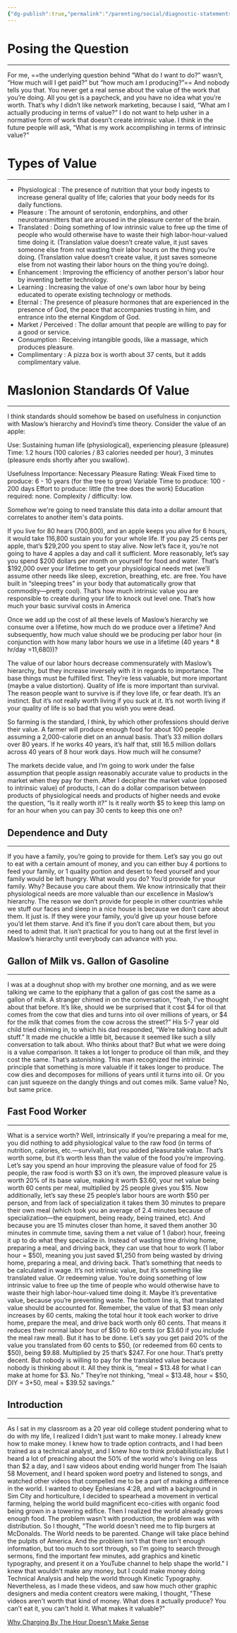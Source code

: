 ```yaml
---
{"dg-publish":true,"permalink":"/parenting/social/diagnostic-statements/value-of-labor-hours/","tags":["goals","laborhours"],"created":"Dec 9, 2018, 8:31 PM","updated":""}
---
```



# Posing the Question
---
For me, ==the underlying question behind “What do I want to do?” wasn’t, “How much will I get paid?” but “how much am I producing?”== And nobody tells you that. You never get a real sense about the value of the work that you’re doing. All you get is a paycheck, and you have no idea what you’re worth. That’s why I didn’t like network marketing, because I said, “What am I actually producing in terms of value?” I do not want to help usher in a normative form of work that doesn’t create intrinsic value. I think in the future people will ask, “What is my work accomplishing in terms of intrinsic value?”

# Types of Value
---
- Physiological : The presence of nutrition that your body ingests to increase general quality of life; calories that your body needs for its daily functions.
- Pleasure : The amount of serotonin, endorphins, and other neurotransmitters that are aroused in the pleasure center of the brain.
- Translated : Doing something of low intrinsic value to free up the time of people who would otherwise have to waste their high labor-hour-valued time doing it. (Translation value doesn’t create value, it just saves someone else from not wasting their labor hours on the thing you’re doing. (Translation value doesn’t create value, it just saves someone else from not wasting their labor hours on the thing you’re doing).
- Enhancement : Improving the efficiency of another person's labor hour by inventing better technology.
- Learning : Increasing the value of one's own labor hour by being educated to operate existing technology or methods.
- Eternal : The presence of pleasure hormones that are experienced in the presence of God, the peace that accompanies trusting in him, and entrance into the eternal Kingdom of God.
- Market / Perceived : The dollar amount that people are willing to pay for a good or service.
- Consumption : Receiving intangible goods, like a massage, which produces pleasure.
- Complimentary : A pizza box is worth about 37 cents, but it adds complimentary value.

# Maslonion Standards Of Value
---
I think standards should somehow be based on usefulness in conjunction with Maslow’s hierarchy and Hovind’s time theory. Consider the value of an apple:

Use: Sustaining human life (physiological), experiencing pleasure (pleasure)
Time: 1.2 hours (100 calories / 83 calories needed per hour), 3 minutes (pleasure ends shortly after you swallow).

Usefulness Importance: Necessary
Pleasure Rating: Weak
Fixed time to produce: 6 - 10 years (for the tree to grow)
Variable Time to produce: 100 - 200 days
Effort to produce: little (the tree does the work)
Education required: none.
Complexity / difficulty: low.

Somehow we're going to need translate this data into a dollar amount that correlates to another item's data points.

If you live for 80 hears (700,800), and an apple keeps you alive for 6 hours, it would take 116,800 sustain you for your whole life. If you pay 25 cents per apple, that’s $29,200 you spent to stay alive. Now let’s face it, you’re not going to have 4 apples a day and call it sufficient. More reasonably, let’s say you spend $200 dollars per month on yourself for food and water. That’s $192,000 over your lifetime to get your physiological needs met (we’ll assume other needs like sleep, excretion, breathing, etc. are free. You have built in “sleeping trees” in your body that automatically grow that commodity—pretty cool). That’s how much intrinsic value you are responsible to create during your life to knock out level one. That’s how much your basic survival costs in America

Once we add up the cost of all these levels of Maslow’s hierarchy we consume over a lifetime, how much do we produce over a lifetime? And subsequently, how much value should we be producing per labor hour (in conjunction with how many labor hours we use in a lifetime (40 years * 8 hr/day =11,680))?

The value of our labor hours decrease commensurately with Maslow’s hierarchy, but they increase inversely with it in regards to importance. The base things must be fulfilled first. They’re less valuable, but more important (maybe a value distortion). Quality of life is more important than survival. The reason people want to survive is if they love life, or fear death. It’s an instinct. But it’s not really worth living if you suck at it. It’s not worth living if your quality of life is so bad that you wish you were dead.

So farming is the standard, I think, by which other professions should derive their value. A farmer will produce enough food for about 100 people assuming a 2,000-calorie diet on an annual basis. That’s 33 million dollars over 80 years. If he works 40 years, it’s half that, still 16.5 million dollars across 40 years of 8 hour work days. How much will he consume?

The markets decide value, and I’m going to work under the false assumption that people assign reasonably accurate value to products in the market when they pay for them. After I decipher the market value (opposed to intrinsic value) of products, I can do a dollar comparison between products of physiological needs and products of higher needs and evoke the question, “Is it really worth it?” Is it really worth $5 to keep this lamp on for an hour when you can pay 30 cents to keep this one on?

## Dependence and Duty
---
If you have a family, you’re going to provide for them. Let’s say you go out to eat with a certain amount of money, and you can either buy 4 portions to feed your family, or 1 quality portion and desert to feed yourself and your family would be left hungry. What would you do? You’d provide for your family. Why? Because you care about them. We know intrinsically that their physiological needs are more valuable than our excellence in Maslow’s hierarchy. The reason we don’t provide for people in other countries while we stuff our faces and sleep in a nice house is because we don’t care about them. It just is. If they were your family, you’d give up your house before you’d let them starve. And it’s fine if you don’t care about them, but you need to admit that. It isn’t practical for you to hang out at the first level in Maslow’s hierarchy until everybody can advance with you.

## Gallon of Milk vs. Gallon of Gasoline
---
I was at a doughnut shop with my brother one morning, and as we were talking we came to the epiphany that a gallon of gas cost the same as a gallon of milk. A stranger chimed in on the conversation, “Yeah, I’ve thought about that before. It’s like, should we be surprised that it cost $4 for oil that comes from the cow that dies and turns into oil over millions of years, or $4 for the milk that comes from the cow across the street?” His 5-7 year old child tried chiming in, to which his dad responded, “We’re talking bout adult stuff.” It made me chuckle a little bit, because it seemed like such a silly conversation to talk about. Who thinks about that? But what we were doing is a value comparison. It takes a lot longer to produce oil than milk, and they cost the same. That’s astonishing. This man recognized the intrinsic principle that something is more valuable if it takes longer to produce. The cow dies and decomposes for millions of years until it turns into oil. Or you can just squeeze on the dangly things and out comes milk. Same value? No, but same price.

## Fast Food Worker
---
What is a service worth? Well, intrinsically if you’re preparing a meal for me, you did nothing to add physiological value to the raw food (in terms of nutrition, calories, etc.—survival), but you added pleasurable value. That’s worth some, but it’s worth less than the value of the food you’re improving. Let’s say you spend an hour improving the pleasure value of food for 25 people, the raw food is worth $3 on it’s own, the improved pleasure value is worth 20% of its base value, making it worth $3.60, your net value being worth 60 cents per meal, multiplied by 25 people gives you $15. Now additionally, let’s say these 25 people’s labor hours are worth $50 per person, and from lack of specialization it takes them 30 minutes to prepare their own meal (which took you an average of 2.4 minutes because of specialization—the equipment, being ready, being trained, etc). And because you are 15 minutes closer than home, it saved them another 30 minutes in commute time, saving them a net value of 1 (labor) hour, freeing it up to do what they specialize in. Instead of wasting time driving home, preparing a meal, and driving back, they can use that hour to work (1 labor hour = $50), meaning you just saved $1,250 from being wasted by driving home, preparing a meal, and driving back. That’s something that needs to be calculated in wage. It’s not intrinsic value, but it’s something like translated value. Or redeeming value. You’re doing something of low intrinsic value to free up the time of people who would otherwise have to waste their high labor-hour-valued time doing it. Maybe it’s preventative value, because you’re preventing waste. The bottom line is, that translated value should be accounted for. Remember, the value of that $3 mean only increases by 60 cents, making the total hour it took each worker to drive home, prepare the meal, and drive back worth only 60 cents. That means it reduces their normal labor hour of $50 to 60 cents (or $3.60 if you include the meal raw meal). But it has to be done. Let’s say you get paid 20% of the value you translated from 60 cents to $50, (or redeemed from 60 cents to $50), being $9.88. Multiplied by 25 that’s $247. For one hour. That’s pretty decent. But nobody is willing to pay for the translated value because nobody is thinking about it. All they think is, “meal = $13.48 for what I can make at home for $3. No.” They’re not thinking, “meal = $13.48, hour = $50, DIY = $3+$50, meal = $39.52 savings.”


## Introduction
---
As I sat in my classroom as a 20 year old college student pondering what to do with my life, I realized I didn't just want to make money. I already knew how to make money. I knew how to trade option contracts, and I had been trained as a technical analyst, and I knew how to think probabilistically. But I heard a lot of preaching about the 50% of the world who's living on less than $2 a day, and I saw videos about ending world hunger from The Isaiah 58 Movement, and I heard spoken word poetry and listened to songs, and watched other videos that compelled me to be a part of making a difference in the world. I wanted to obey Ephesians 4:28, and with a background in Sim City and horticulture, I decided to spearhead a movement in vertical farming, helping the world build magnificent eco-cities with organic food being grown in a towering edifice. Then I realized the world already grows enough food. The problem wasn't with production, the problem was with distribution. So I thought, "The world doesn't need me to flip burgers at McDonalds. The World needs to be parented. Change will take place behind the pulpits of America. And the problem isn't that there isn't enough information, but too much to sort through, so I'm going to search through sermons, find the important few minutes, add graphics and kinetic typography, and present it on a YouTube channel to help shape the world." I knew that wouldn't make any money, but I could make money doing Technical Analysis and help the world through Kinetic Typography. Nevertheless, as I made these videos, and saw how much other graphic designers and media content creators were making, I thought, "These videos aren't worth that kind of money. What does it actually produce? You can't eat it, you can't hold it. What makes it valuable?" 

[Why Charging By The Hour Doesn't Make Sense](https://youtube.com/shorts/S98s1Gd53y4?feature=share)
